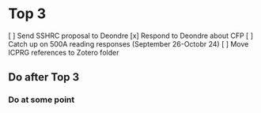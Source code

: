 # Top 3

[ ] Send SSHRC proposal to Deondre
[x] Respond to Deondre about CFP
[ ] Catch up on 500A reading responses (September 26-Octobr 24)
[ ] Move ICPRG references to Zotero folder

## Do after Top 3

### Do at some point
